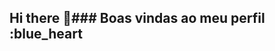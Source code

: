## Hi there 👋### Boas vindas ao meu perfil :blue_heart

<!-- Meu nome é Vanessa dos Santos Luiz

- Estou estudando na Alura
- Estou utilizando isso para projetos
- Estou usando para ganhar nota
### Você pode entrar em contato comigo 🐷

nessaluiz0204@gmail.com
@neh_luiz










![descrição do gif](https://media.tenor.com/UpodjLk2BF0AAAAM/laughing-pig.gif)
-->


